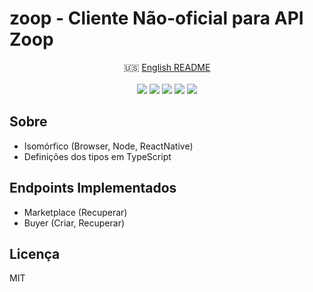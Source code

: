 # zoop - Cliente Não-oficial para API Zoop

<p align="center">
🇺🇸 <a href="README.md">English README</a>
<br><br>
<a href="https://www.npmjs.com/package/@coreh/zoop"><img src="https://img.shields.io/npm/v/@coreh/zoop.svg"></a>
<a href="LICENSE"><img src="https://img.shields.io/npm/l/@coreh/zoop.svg?label=licença"></a>
<a href="https://travis-ci.org/coreh/zoop/"><img src="https://img.shields.io/travis/coreh/zoop.svg?label=compilação"></a>
<a href="https://coveralls.io/github/coreh/zoop"><img src="https://img.shields.io/coveralls/github/coreh/zoop.svg?label=cobertura%20de%20testes"></a>
<a href="https://david-dm.org/coreh/zoop"><img src="https://img.shields.io/david/coreh/zoop.svg?label=dependências"></a>
</p>


## Sobre

- Isomórfico (Browser, Node, ReactNative)
- Definições dos tipos em TypeScript

## Endpoints Implementados

- Marketplace (Recuperar)
- Buyer (Criar, Recuperar)

## Licença

MIT
